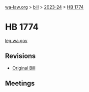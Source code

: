 [wa-law.org](/) > [bill](/bill/) > [2023-24](/bill/2023-24/) > [HB 1774](/bill/2023-24/hb/1774/)

# HB 1774
[leg.wa.gov](https://app.leg.wa.gov/billsummary?BillNumber=1774&Year=2023&Initiative=false)

## Revisions
* [Original Bill](1/)

## Meetings